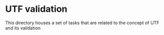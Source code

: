 # UTF validation

This directory houses a set of tasks that are related to the concept of UTF and its validation
